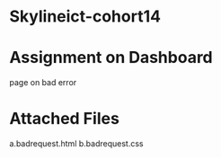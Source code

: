 # Skylineict-cohort14

# Assignment on Dashboard
page on bad error

# Attached Files
a.badrequest.html
b.badrequest.css
